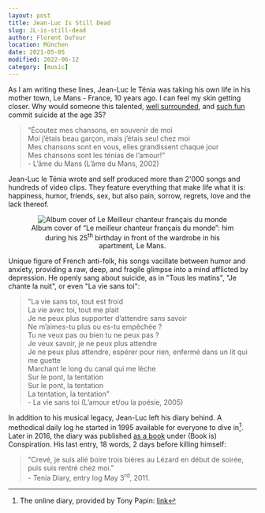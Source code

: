 ```yaml
---
layout: post
title: Jean-Luc Is Still Dead
slug: JL-is-still-dead
author: Florent Dufour
location: München
date: 2021-05-05
modified: 2022-06-12
category: [music]
---
```


As I am writing these lines, Jean-Luc le Ténia was taking his own life in his mother town, Le Mans - France, 10 years ago. I can feel<!--more--> my skin getting closer. Why would someone this talented, [well surrounded](https://www.flickr.com/photos/jeanlucletenia/), and [such fun](http://aurorebagarry.com/index.php/jean-luc-le-tenia/) commit suicide at the age 35?

> "Écoutez mes chansons, en souvenir de moi<br>
> Moi j’étais beau garçon, mais j’étais seul chez moi<br>
> Mes chansons sont en vous, elles grandissent chaque jour<br>
> Mes chansons sont les ténias de l’amour!"<br>
> \- L’âme du Mans (L’âme du Mans, 2002)

Jean-Luc le Ténia wrote and self produced more than 2'000 songs and hundreds of video clips. They feature everything that make life what it is: happiness, humor, friends, sex, but also pain, sorrow, regrets, love and the lack thereof.

<center>
<figure>
  <img src="https://coverartarchive.org/release/4fe3802d-a78b-4a86-8b19-7b04764f3692/6918104801.jpg" 
  class="cover" 
  alt="Album cover of Le Meilleur chanteur français du monde"/>
  <figcaption>Album cover of “Le meilleur chanteur français du monde”: him during his 25<sup>th</sup> birthday in front of the wardrobe in his apartment, Le Mans.</figcaption>
</figure>
</center>

Unique figure of French anti-folk, his songs vacillate between humor and anxiety, providing a raw, deep, and fragile glimpse into a  mind afflicted by depression. He openly sang about suicide, as in "Tous les matins", "Je chante la nuit", or even "La vie sans toi":

> "La vie sans toi, tout est froid<br>
> La vie avec toi, tout me plait<br>
> Je ne peux plus supporter d’attendre sans savoir<br>
> Ne m’aimes-tu plus ou es-tu empêchée ?<br>
> Tu ne veux pas ou bien tu ne peux pas ?<br>
> Je veux savoir, je ne peux plus attendre<br>
> Je ne peux plus attendre, espérer pour rien, enfermé dans un lit qui me guette<br>
> Marchant le long du canal qui me lèche<br>
> Sur le pont, la tentation<br>
> Sur le pont, la tentation<br>
> La tentation, la tentation"<br>
> \- La vie sans toi (L’amour et/ou la poésie, 2005)

In addition to his musical legacy, Jean-Luc left his diary behind. A methodical daily log he started in 1995 available for everyone to dive in[^diary]. Later in 2016, the diary was published [as a book](https://www.goodreads.com/book/show/58310126-le-meilleur-chanteur-fran-ais-du-monde) under (Book is) Conspiration. His last entry, 18 words, 2 days before killing himself:

> "Crevé, je suis allé boire trois bières au Lézard en début de soirée, puis suis rentré chez moi."<br>
> \- Tenia Diary, entry log May 3<sup>rd</sup>, 2011.

[^diary]: The online diary, provided by Tony Papin: [link](http://teniadiary.fr/category/diary/)